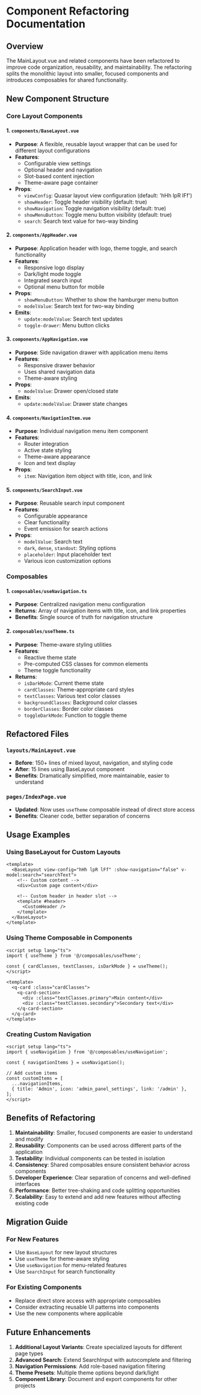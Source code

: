 # Component Refactoring Documentation

## Overview

The MainLayout.vue and related components have been refactored to improve code organization, reusability, and maintainability. The refactoring splits the monolithic layout into smaller, focused components and introduces composables for shared functionality.

## New Component Structure

### Core Layout Components

#### 1. `components/BaseLayout.vue`

- **Purpose**: A flexible, reusable layout wrapper that can be used for different layout configurations
- **Features**:
  - Configurable view settings
  - Optional header and navigation
  - Slot-based content injection
  - Theme-aware page container
- **Props**:
  - `viewConfig`: Quasar layout view configuration (default: 'hHh lpR lFf')
  - `showHeader`: Toggle header visibility (default: true)
  - `showNavigation`: Toggle navigation visibility (default: true)
  - `showMenuButton`: Toggle menu button visibility (default: true)
  - `search`: Search text value for two-way binding

#### 2. `components/AppHeader.vue`

- **Purpose**: Application header with logo, theme toggle, and search functionality
- **Features**:
  - Responsive logo display
  - Dark/light mode toggle
  - Integrated search input
  - Optional menu button for mobile
- **Props**:
  - `showMenuButton`: Whether to show the hamburger menu button
  - `modelValue`: Search text for two-way binding
- **Emits**:
  - `update:modelValue`: Search text updates
  - `toggle-drawer`: Menu button clicks

#### 3. `components/AppNavigation.vue`

- **Purpose**: Side navigation drawer with application menu items
- **Features**:
  - Responsive drawer behavior
  - Uses shared navigation data
  - Theme-aware styling
- **Props**:
  - `modelValue`: Drawer open/closed state
- **Emits**:
  - `update:modelValue`: Drawer state changes

#### 4. `components/NavigationItem.vue`

- **Purpose**: Individual navigation menu item component
- **Features**:
  - Router integration
  - Active state styling
  - Theme-aware appearance
  - Icon and text display
- **Props**:
  - `item`: Navigation item object with title, icon, and link

#### 5. `components/SearchInput.vue`

- **Purpose**: Reusable search input component
- **Features**:
  - Configurable appearance
  - Clear functionality
  - Event emission for search actions
- **Props**:
  - `modelValue`: Search text
  - `dark`, `dense`, `standout`: Styling options
  - `placeholder`: Input placeholder text
  - Various icon customization options

### Composables

#### 1. `composables/useNavigation.ts`

- **Purpose**: Centralized navigation menu configuration
- **Returns**: Array of navigation items with title, icon, and link properties
- **Benefits**: Single source of truth for navigation structure

#### 2. `composables/useTheme.ts`

- **Purpose**: Theme-aware styling utilities
- **Features**:
  - Reactive theme state
  - Pre-computed CSS classes for common elements
  - Theme toggle functionality
- **Returns**:
  - `isDarkMode`: Current theme state
  - `cardClasses`: Theme-appropriate card styles
  - `textClasses`: Various text color classes
  - `backgroundClasses`: Background color classes
  - `borderClasses`: Border color classes
  - `toggleDarkMode`: Function to toggle theme

## Refactored Files

### `layouts/MainLayout.vue`

- **Before**: 150+ lines of mixed layout, navigation, and styling code
- **After**: 15 lines using BaseLayout component
- **Benefits**: Dramatically simplified, more maintainable, easier to understand

### `pages/IndexPage.vue`

- **Updated**: Now uses `useTheme` composable instead of direct store access
- **Benefits**: Cleaner code, better separation of concerns

## Usage Examples

### Using BaseLayout for Custom Layouts

```vue
<template>
  <BaseLayout view-config="hHh lpR lFf" :show-navigation="false" v-model:search="searchText">
    <!-- Custom content -->
    <div>Custom page content</div>

    <!-- Custom header in header slot -->
    <template #header>
      <CustomHeader />
    </template>
  </BaseLayout>
</template>
```

### Using Theme Composable in Components

```vue
<script setup lang="ts">
import { useTheme } from '@/composables/useTheme';

const { cardClasses, textClasses, isDarkMode } = useTheme();
</script>

<template>
  <q-card :class="cardClasses">
    <q-card-section>
      <div :class="textClasses.primary">Main content</div>
      <div :class="textClasses.secondary">Secondary text</div>
    </q-card-section>
  </q-card>
</template>
```

### Creating Custom Navigation

```vue
<script setup lang="ts">
import { useNavigation } from '@/composables/useNavigation';

const { navigationItems } = useNavigation();

// Add custom items
const customItems = [
  ...navigationItems,
  { title: 'Admin', icon: 'admin_panel_settings', link: '/admin' },
];
</script>
```

## Benefits of Refactoring

1. **Maintainability**: Smaller, focused components are easier to understand and modify
2. **Reusability**: Components can be used across different parts of the application
3. **Testability**: Individual components can be tested in isolation
4. **Consistency**: Shared composables ensure consistent behavior across components
5. **Developer Experience**: Clear separation of concerns and well-defined interfaces
6. **Performance**: Better tree-shaking and code splitting opportunities
7. **Scalability**: Easy to extend and add new features without affecting existing code

## Migration Guide

### For New Features

- Use `BaseLayout` for new layout structures
- Use `useTheme` for theme-aware styling
- Use `useNavigation` for menu-related features
- Use `SearchInput` for search functionality

### For Existing Components

- Replace direct store access with appropriate composables
- Consider extracting reusable UI patterns into components
- Use the new components where applicable

## Future Enhancements

1. **Additional Layout Variants**: Create specialized layouts for different page types
2. **Advanced Search**: Extend SearchInput with autocomplete and filtering
3. **Navigation Permissions**: Add role-based navigation filtering
4. **Theme Presets**: Multiple theme options beyond dark/light
5. **Component Library**: Document and export components for other projects
